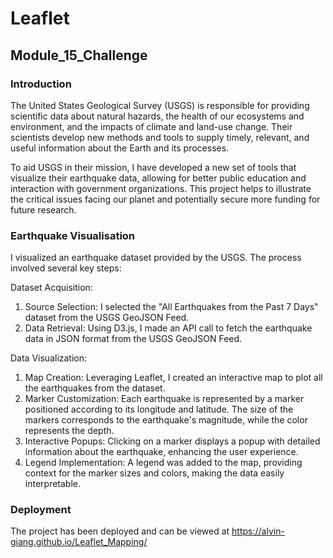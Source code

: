 # Leaflet

## Module_15_Challenge

### Introduction

The United States Geological Survey (USGS) is responsible for providing scientific data about natural hazards, the health of our ecosystems and environment, and the impacts of climate and land-use change. Their scientists develop new methods and tools to supply timely, relevant, and useful information about the Earth and its processes.

To aid USGS in their mission, I have developed a new set of tools that visualize their earthquake data, allowing for better public education and interaction with government organizations. This project helps to illustrate the critical issues facing our planet and potentially secure more funding for future research.

### Earthquake Visualisation
I visualized an earthquake dataset provided by the USGS. The process involved several key steps:

Dataset Acquisition:

1. Source Selection: I selected the "All Earthquakes from the Past 7 Days" dataset from the USGS GeoJSON Feed.
2. Data Retrieval: Using D3.js, I made an API call to fetch the earthquake data in JSON format from the USGS GeoJSON Feed.

Data Visualization:

1. Map Creation: Leveraging Leaflet, I created an interactive map to plot all the earthquakes from the dataset.
2. Marker Customization: Each earthquake is represented by a marker positioned according to its longitude and latitude. The size of the markers corresponds to the earthquake's magnitude, while the color represents the depth.
3. Interactive Popups: Clicking on a marker displays a popup with detailed information about the earthquake, enhancing the user experience.
4. Legend Implementation: A legend was added to the map, providing context for the marker sizes and colors, making the data easily interpretable.

### Deployment 
The project has been deployed and can be viewed at https://alvin-giang.github.io/Leaflet_Mapping/